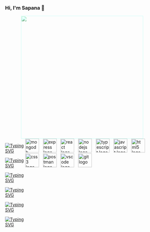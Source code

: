 ### Hi, I'm Sapana 👋

<div style="text-align: center;">
  <img src="https://github.com/Anmol-Baranwal/Cool-GIFs-For-GitHub/assets/74038190/7b282ec6-fcc3-4600-90a7-2c3140549f58" width="400" style="filter: brightness(110%) sepia(100%) hue-rotate(90deg);"/>
</div>

<div style="display: flex; justify-content: space-between;">
  <div style="text-align: left;">

[![Typing SVG](https://readme-typing-svg.demolab.com?font=Fira+Code&pause=1000&color=FFFFFF&width=435&lines=const+Sapana+%3D+%7B)](https://git.io/typing-svg)

[![Typing SVG](https://readme-typing-svg.demolab.com?font=Fira+Code&pause=1000&color=FFFFFF&width=435&lines=%7C+pronouns%3A+%22she%2Fher%22%2C)](https://git.io/typing-svg)

[![Typing SVG](https://readme-typing-svg.demolab.com?font=Fira+Code&pause=1000&color=FFFFFF&width=435&lines=%7C+FullStackDeveloper%3A+true%2C)](https://git.io/typing-svg)

<!-- [![Typing SVG](https://readme-typing-svg.demolab.com?font=Fira+Code&pause=1000&color=FFFFFF&width=435&lines=%7C+numOfCats%3A+2%2C)](https://git.io/typing-svg) -->

[![Typing SVG](https://readme-typing-svg.demolab.com?font=Fira+Code&pause=1000&color=FFFFFF&width=435&lines=%7C+interests%3A+%5Bdecoration%2C)](https://git.io/typing-svg)

[![Typing SVG](https://readme-typing-svg.demolab.com?font=Fira+Code&pause=1000&color=FFFFFF&width=435&lines=%7C+interests%3A+%5Bdecoration%2C+travel%2C+food%2C+hiking%5D)](https://git.io/typing-svg)

[![Typing SVG](https://readme-typing-svg.demolab.com?font=Fira+Code&pause=1000&color=FFFFFF&width=435&lines=%7D)](https://git.io/typing-svg)


 </div>

<!-- <div style="text-align: right;">
  <img src="https://user-images.githubusercontent.com/74038190/219923809-b86dc415-a0c2-4a38-bc88-ad6cf06395a8.gif" width="400">
</div>
</div> -->

<div align="left">
    <img src="https://skillicons.dev/icons?i=mongodb" height="45" alt="mongodb logo"  />
    <img width="5" />
    <img src="https://skillicons.dev/icons?i=express" height="45" alt="express logo"  />
    <img width="5" />
    <img src="https://skillicons.dev/icons?i=react" height="45" alt="react logo"  />
    <img width="5" />
    <img src="https://skillicons.dev/icons?i=nodejs" height="45" alt="nodejs logo"  />
    <img width="5" />
    <img src="https://skillicons.dev/icons?i=ts" height="45" alt="typescript logo"  />
    <img width="5" />
    <img src="https://skillicons.dev/icons?i=js" height="45" alt="javascript logo"  />
    <img width="5" />
    <img src="https://skillicons.dev/icons?i=html" height="45" alt="html5 logo"  />
    <img width="5" />
    <img src="https://skillicons.dev/icons?i=css" height="45" alt="css3 logo"  />
    <img width="5" />
    <img src="https://skillicons.dev/icons?i=postman" height="45" alt="postman logo"  />
    <img width="5" />
    <img src="https://skillicons.dev/icons?i=vscode" height="45" alt="vscode logo"  />
    <img width="5" />
    <img src="https://skillicons.dev/icons?i=git" height="45" alt="git logo"  />
</div>

